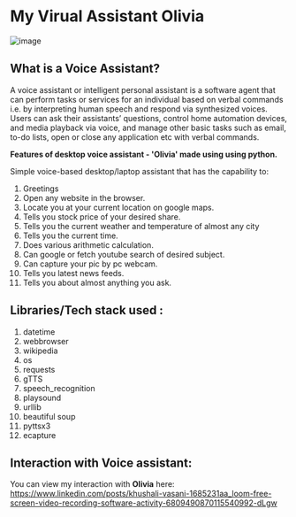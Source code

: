 # My Virual Assistant Olivia

![image](https://github.com/nageshsinghc4/Voice-assistant/blob/master/cropped-personal-voice-assistant.png)

## What is a Voice Assistant?

A voice assistant or intelligent personal assistant is a software agent that can perform tasks or services for an individual based on verbal commands i.e. by interpreting human speech and respond via synthesized voices. Users can ask their assistants’ questions, control home automation devices, and media playback via voice, and manage other basic tasks such as email, to-do lists, open or close any application etc with verbal commands.

**Features of desktop voice assistant - 'Olivia' made using using python.**

Simple voice-based desktop/laptop assistant that has the capability to:
1. Greetings
2. Open any website in the browser.
3. Locate you at your current location on google maps.
4. Tells you stock price of your desired share.
5. Tells you the current weather and temperature of almost any city
6. Tells you the current time.
7. Does various arithmetic calculation.
8. Can google or fetch youtube search of desired subject.
9. Can capture your pic by pc webcam.
10. Tells you latest news feeds.
11. Tells you about almost anything you ask.

## Libraries/Tech stack used :
1. datetime 
2. webbrowser 
3. wikipedia 
4. os 
5. requests 
6. gTTS 
7. speech_recognition 
8. playsound 
9. urllib 
10. beautiful soup  
11. pyttsx3
12. ecapture

## Interaction with Voice assistant: 

You can view my interaction with **Olivia** here:  https://www.linkedin.com/posts/khushali-vasani-1685231aa_loom-free-screen-video-recording-software-activity-6809490870115540992-dLgw 
